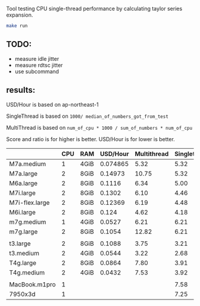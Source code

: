 Tool testing CPU single-thread performance by calculating taylor series expansion.

```bash	
make run
```

## TODO: 
- measure idle jitter
- measure rdtsc jitter
- use subcommand


## results:

USD/Hour is based on ap-northeast-1

SingleThread is based on `1000/ median_of_numbers_got_from_test `

MultiThread is based on `num_of_cpu * 1000 / sum_of_numbers * num_of_cpu`

Score and ratio is for higher is better. USD/Hour is for lower is better.

|                | **CPU** | **RAM** | **USD/Hour** | **Multithread** | **Singlethread** | **MultithreadRatio** | **SingleThreadRatio** |
| -------------- | ------- | ------- | ------------ | --------------- | ---------------- | -------------------- | --------------------- |
| M7a.medium     | 1       | 4GiB    | 0.074865     | 5.32            | 5.32             | 71.05                | 71.05                 |
| M7a.large      | 2       | 8GiB    | 0.14973      | 10.75           | 5.32             | 71.81                | 35.52                 |
| M6a.large      | 2       | 8GiB    | 0.1116       | 6.34            | 5.00             | 56.81                | 44.80                 |
| M7i.large      | 2       | 8GiB    | 0.1302       | 6.10            | 4.46             | 46.83                | 34.29                 |
| M7i-flex.large | 2       | 8GiB    | 0.12369      | 6.19            | 4.48             | 50.06                | 36.25                 |
| M6i.large      | 2       | 8GiB    | 0.124        | 4.62            | 4.18             | 37.25                | 33.74                 |
| m7g.medium     | 1       | 4GiB    | 0.0527       | 6.21            | 6.21             | 117.86               | 117.86                |
| m7g.large      | 2       | 8GiB    | 0.1054       | 12.82           | 6.21             | 121.64               | 58.93                 |
|                |         |         |              |                 |                  |                      |                       |
| t3.large       | 2       | 8GiB    | 0.1088       | 3.75            | 3.21             | 34.46                | 29.46                 |
| t3.medium      | 2       | 4GiB    | 0.0544       | 3.22            | 2.68             | 59.15                | 49.28                 |
| T4g.large      | 2       | 8GiB    | 0.0864       | 7.80            | 3.91             | 90.25                | 45.21                 |
| T4g.medium     | 2       | 4GiB    | 0.0432       | 7.53            | 3.92             | 174.37               | 90.78                 |
|                |         |         |              |                 |                  |                      |                       |
| MacBook.m1pro  | 1       |         |              |                 | 7.58             |                      |                       |
| 7950x3d        | 1       |         |              |                 | 7.25             |                      |                       |


